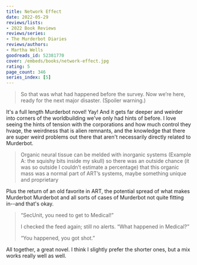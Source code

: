 ```yaml
---
title: Network Effect
date: 2022-05-29
reviews/lists:
- 2022 Book Reviews
reviews/series:
- The Murderbot Diaries
reviews/authors:
- Martha Wells
goodreads_id: 52381770
cover: /embeds/books/network-effect.jpg
rating: 5
page_count: 346
series_index: [5]
---
```

> So that was what had happened before the survey. Now we’re here, ready for the next major disaster. (Spoiler warning.)

It's a full length Murderbot novel! Yay! And it gets far deeper and weirder into corners of the worldbuilding we've only had hints of before. I love seeing the hints of tension with the corporations and how much control they hvaqe, the weirdness that is alien remnants, and the knowledge that there are super weird problems out there that aren't necessarily directly related to Murderbot. 

<!--more--> 
>
> Organic neural tissue can be melded with inorganic systems (Example A: the squishy bits inside my skull) so there was an outside chance (it was so outside I couldn’t estimate a percentage) that this organic mass was a normal part of ART’s systems, maybe something unique and proprietary

Plus the return of an old favorite in ART, the potential spread of what makes Murderbot Murderbot and all sorts of cases of Murderbot not quite fitting in--and that's okay. 

> “SecUnit, you need to get to Medical!” 
> 
> I checked the feed again; still no alerts. “What happened in Medical?”
> 
> “You happened, you got shot.”

All together, a great novel. I think I slightly prefer the shorter ones, but a mix works really well as well.